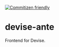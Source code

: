 [![Commitizen friendly](https://img.shields.io/badge/commitizen-friendly-brightgreen.svg)](http://commitizen.github.io/cz-cli/)

# devise-ante
Frontend for Devise.

